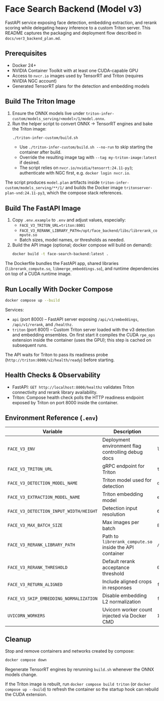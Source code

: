 # Face Search Backend (Model v3)

FastAPI service exposing face detection, embedding extraction, and rerank scoring while delegating heavy inference to a custom Triton server. This README captures the packaging and deployment flow described in `docs/ver3_backend_plan.md`.

## Prerequisites
- Docker 24+
- NVIDIA Container Toolkit with at least one CUDA-capable GPU
- Access to `nvcr.io` images used by TensorRT and Triton (requires NVIDIA NGC account)
- Generated TensorRT plans for the detection and embedding models

## Build The Triton Image
1. Ensure the ONNX models live under `triton-infer-custom/models_serving/<model>/1/model.onnx`.
2. Run the helper script to convert ONNX → TensorRT engines and bake the Triton image:
   ```bash
   ./triton-infer-custom/build.sh
   ```
   - Use `./triton-infer-custom/build.sh --no-run` to skip starting the container after build.
   - Override the resulting image tag with `--tag my-triton-image:latest` if desired.
   - The script relies on `nvcr.io/nvidia/tensorrt:24.11-py3`; authenticate with NGC first, e.g. `docker login nvcr.io`.

The script produces `model.plan` artifacts inside `triton-infer-custom/models_serving/**/1/` and builds the Docker image `tritonserver-plan-vnd:24.11-py3`, which the compose stack references.

## Build The FastAPI Image
1. Copy `.env.example` to `.env` and adjust values, especially:
   - `FACE_V3_TRITON_URL=triton:8001`
   - `FACE_V3_RERANK_LIBRARY_PATH=/opt/face_backend/libs/librerank_compute.so`
   - Batch sizes, model names, or thresholds as needed.
2. Build the API image (optional; docker compose will build on demand):
   ```bash
   docker build -t face-search-backend:latest .
   ```

The Dockerfile bundles the FastAPI app, shared libraries (`librerank_compute.so`, `libmerge_embeddings.so`), and runtime dependencies on top of a CUDA runtime image.

## Run Locally With Docker Compose
```bash
docker compose up --build
```

Services:
- `api` (port 8000) – FastAPI server exposing `/api/v1/embeddings`, `/api/v1/rerank`, and `/healthz`.
- `triton` (port 8001) – Custom Triton server loaded with the v3 detection and embedding ensembles. On first start it compiles the CUDA `rpe_ops` extension inside the container (uses the GPU); this step is cached on subsequent runs.

The API waits for Triton to pass its readiness probe (`http://triton:8000/v2/health/ready`) before starting.

## Health Checks & Observability
- FastAPI: `GET http://localhost:8000/healthz` validates Triton connectivity and rerank library availability.
- Triton: Compose health check polls the HTTP readiness endpoint exposed by Triton on port 8000 inside the container.

## Environment Reference (`.env`)
| Variable | Description | Default |
| --- | --- | --- |
| `FACE_V3_ENV` | Deployment environment flag controlling debug docs | `local` |
| `FACE_V3_TRITON_URL` | gRPC endpoint for Triton | `triton:8001` |
| `FACE_V3_DETECTION_MODEL_NAME` | Triton model used for detection | `detection` |
| `FACE_V3_EXTRACTION_MODEL_NAME` | Triton embedding model | `extraction` |
| `FACE_V3_DETECTION_INPUT_WIDTH/HEIGHT` | Detection input resolution | `640` |
| `FACE_V3_MAX_BATCH_SIZE` | Max images per batch | `8` |
| `FACE_V3_RERANK_LIBRARY_PATH` | Path to `librerank_compute.so` inside the API container | `/opt/face_backend/libs/librerank_compute.so` |
| `FACE_V3_RERANK_THRESHOLD` | Default rerank acceptance threshold | `0.5` |
| `FACE_V3_RETURN_ALIGNED` | Include aligned crops in responses | `false` |
| `FACE_V3_SKIP_EMBEDDING_NORMALIZATION` | Disable embedding L2 normalization | `false` |
| `UVICORN_WORKERS` | Uvicorn worker count injected via Docker CMD | `1` |

## Cleanup
Stop and remove containers and networks created by compose:
```bash
docker compose down
```

Regenerate TensorRT engines by rerunning `build.sh` whenever the ONNX models change.

If the Triton image is rebuilt, run `docker compose build triton` (or `docker compose up --build`) to refresh the container so the startup hook can rebuild the CUDA extension.
